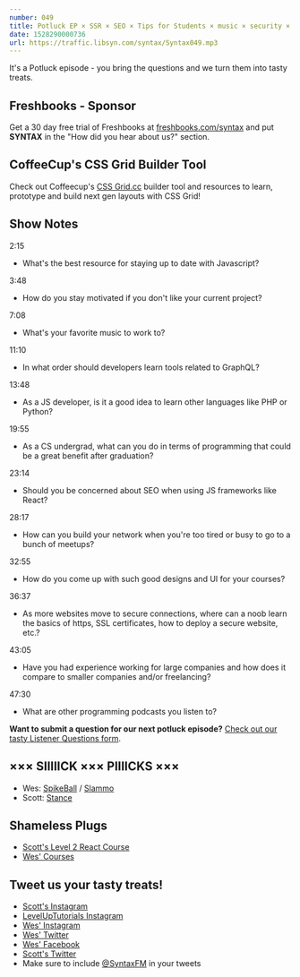 ```yaml
---
number: 049
title: Potluck EP × SSR × SEO × Tips for Students × music × security × GraphQL
date: 1528290000736
url: https://traffic.libsyn.com/syntax/Syntax049.mp3
---
```


It's a Potluck episode - you bring the questions and we turn them into tasty treats.

## Freshbooks - Sponsor

Get a 30 day free trial of Freshbooks at [freshbooks.com/syntax](https://freshbooks.com/syntax) and put **SYNTAX** in the "How did you hear about us?" section.

## CoffeeCup's CSS Grid Builder Tool

Check out Coffeecup's [CSS Grid.cc](https://cssgrid.cc/) builder tool and resources to learn, prototype and build next gen layouts with CSS Grid!

## Show Notes

2:15

* What's the best resource for staying up to date with Javascript?

3:48

* How do you stay motivated if you don't like your current project?

7:08

* What's your favorite music to work to?

11:10

* In what order should developers learn tools related to GraphQL?

13:48

* As a JS developer, is it a good idea to learn other languages like PHP or Python?

19:55

* As a CS undergrad, what can you do in terms of programming that could be a great benefit after graduation?

23:14

* Should you be concerned about SEO when using JS frameworks like React?

28:17

* How can you build your network when you're too tired or busy to go to a bunch of meetups? 

32:55

* How do you come up with such good designs and UI for your courses?

36:37

* As more websites move to secure connections, where can a noob learn the basics of https, SSL certificates, how to deploy a secure website, etc.?

43:05

* Have you had experience working for large companies and how does it compare to smaller companies and/or freelancing?

47:30

* What are other programming podcasts you listen to?

__Want to submit a question for our next potluck episode?__ [Check out our tasty Listener Questions form](https://docs.google.com/forms/d/e/1FAIpQLSfQlAo1wXHiJMySdU-h8QMtfoz92aMS9eycEHXB6eRCLh8KHA/viewform).

## ××× SIIIIICK ××× PIIIICKS ×××

* Wes: [SpikeBall](https://amzn.to/2kzAjXO) / [Slammo](https://amzn.to/2shGaVM)
* Scott: [Stance](https://www.youtube.com/user/stanceelements)

## Shameless Plugs

* [Scott's Level 2 React Course](https://LevelUpTutorials.com/store)
* [Wes' Courses](https://wesbos.com/courses)

## Tweet us your tasty treats!

* [Scott's Instagram](https://www.instagram.com/stolinski/)
* [LevelUpTutorials Instagram](https://www.instagram.com/LevelUpTutorials/)
* [Wes' Instagram](https://www.instagram.com/wesbos/)
* [Wes' Twitter](https://twitter.com/wesbos)
* [Wes' Facebook](https://www.facebook.com/wesbos.developer)
* [Scott's Twitter](https://twitter.com/stolinski)
* Make sure to include [@SyntaxFM](https://twitter.com/SyntaxFM) in your tweets
